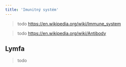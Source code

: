 ```yaml
---
title: 'Imunitný systém'
---
```


> todo https://en.wikipedia.org/wiki/Immune_system

> todo https://en.wikipedia.org/wiki/Antibody

## Lymfa

> todo